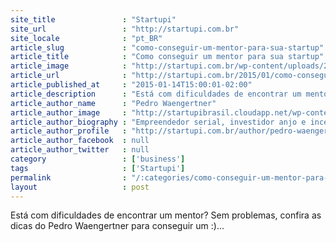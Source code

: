 ```yaml
---
site_title               : "Startupi"
site_url                 : "http://startupi.com.br"
site_locale              : "pt_BR"
article_slug             : "como-conseguir-um-mentor-para-sua-startup"
article_title            : "Como conseguir um mentor para sua startup"
article_image            : "http://startupi.com.br/wp-content/uploads/2015/01/mentor-870x250.jpg"
article_url              : "http://startupi.com.br/2015/01/como-conseguir-um-mentor-para-sua-startup/"
article_published_at     : "2015-01-14T15:00:01-02:00"
article_description      : "Está com dificuldades de encontrar um mentor? Sem problemas, confira as dicas do Pedro Waengertner para conseguir um :)..."
article_author_name      : "Pedro Waengertner"
article_author_image     : "http://startupibrasil.cloudapp.net/wp-content/uploads/2014/05/Pedro-Waengertner_avatar_1400819511.jpg"
article_author_biography : "Empreendedor serial, investidor anjo e incentivador do ecossistema empreendedor do país, Pedro é cofundador da Aceleratech, considerada a melhor aceleradora de startups pelo Brazil Founders, tem vasto conhecimento sobre as estruturas e processos para criar, consolidar e crescer um negócio. Com formação em publicidade e especialização e marketing , é autor de diversas publicações sobre empreendedorismo, startups e marketing e também coordenador do Núcleo de Estudos e Negócios em Marketing Digital na ESPM."
article_author_profile   : "http://startupi.com.br/author/pedro-waengertner/"
article_author_facebook  : null
article_author_twitter   : null
category                 : ['business']
tags                     : ['Startupi']
permalink                : "/:categories/como-conseguir-um-mentor-para-sua-startup/"
layout                   : post
---
```


Está com dificuldades de encontrar um mentor? Sem problemas, confira as dicas do Pedro Waengertner para conseguir um :)...
